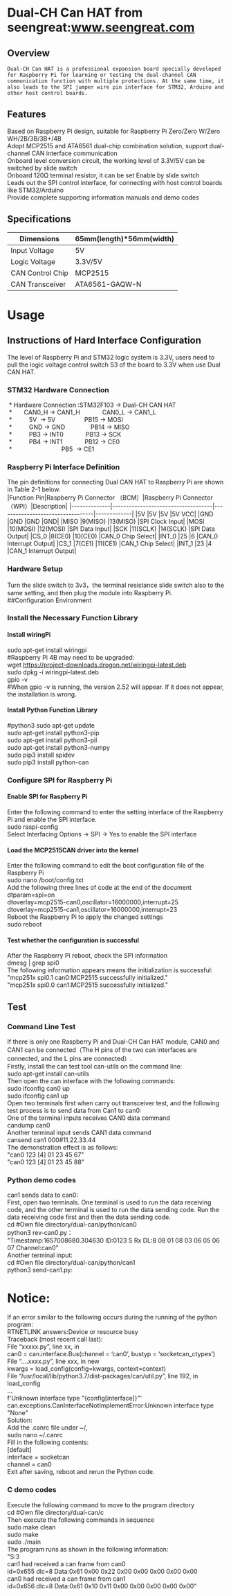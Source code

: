 # Dual-CH Can HAT from seengreat:www.seengreat.com
## Overview
	Dual-CH Can HAT is a professional expansion board specially developed for Raspberry Pi for learning or testing the dual-channel CAN communication function with multiple protections. At the same time, it also leads to the SPI jumper wire pin interface for STM32, Arduino and other host control boards.
## Features
Based on Raspberry Pi design, suitable for Raspberry Pi Zero/Zero W/Zero WH/2B/3B/3B+/4B<br> 
Adopt MCP2515 and ATA6561 dual-chip combination solution, support dual-channel CAN interface communication<br> 
Onboard level conversion circuit, the working level of 3.3V/5V can be switched by slide switch<br> 
Onboard 120Ω terminal resistor, it can be set Enable by slide switch<br> 
Leads out the SPI control interface, for connecting with host control boards like STM32/Arduino<br> 
Provide complete supporting information manuals and demo codes<br> 
## Specifications
|Dimensions	|65mm(length)*56mm(width)|
|----------------------|-------------------------------|
|Input Voltage	|5V|
|Logic Voltage	|3.3V/5V|
|CAN Control Chip	|MCP2515|
|CAN Transceiver	|ATA6561-GAQW-N|

# Usage
## Instructions of Hard Interface Configuration
The level of Raspberry Pi and STM32 logic system is 3.3V, users need to pull the logic voltage control switch S3 of the board to 3.3V when use Dual CAN HAT.<br> 


### STM32 Hardware Connection<br> 
 * Hardware Connection :STM32F103 -> Dual-CH CAN HAT<br> 
 *       CAN0_H -> CAN1_H              CAN0_L -> CAN1_L<br> 
 *          5V  -> 5V                	PB15 -> MOSI<br> 
 *          GND -> GND               	PB14 -> MISO<br> 
 *          PB3 -> INT0             	PB13 -> SCK<br> 
 *          PB4 -> INT1            	PB12 -> CE0<br> 
 *                            		PB5  -> CE1<br> 
### Raspberry Pi Interface Definition<br>
The pin definitions for connecting Dual CAN HAT to Raspberry Pi are shown in Table 2-1 below.<br>
|Function Pin|Raspberry Pi Connector （BCM）|Raspberry Pi Connector（WPI）|Description|
|--------------|------------------------------------|----------------------------------|-------------|
|5V	|5V	|5V	|5V VCC|
|GND	|GND	|GND	|GND|
|MISO	|9(MISO)	|13(MISO)	|SPI Clock Input|
|MOSI	|10(MOSI)	|12(MOSI)	|SPI Data Input|
|SCK	|11(SCLK)	|14(SCLK)	|SPI Data Output|
|CS_0	|8(CE0)	|10(CE0)	|CAN_0 Chip Select|
|INT_0	|25	|6	|CAN_0 Interrupt Output|
|CS_1	|7(CE1)	|11(CE1)	|CAN_1 Chip Select|
|INT_1	|23	|4	|CAN_1 Interrupt Output|

### Hardware Setup
Turn the slide switch to 3v3，the terminal resistance slide switch also to the same setting, and then plug the module into Raspberry Pi.<br>
##Configuration Environment
### Install the Necessary Function Library
#### Install wiringPi
sudo apt-get install wiringpi<br>
#Raspberry Pi 4B may need to be upgraded:<br>
wget https://project-downloads.drogon.net/wiringpi-latest.deb<br>
sudo dpkg -i wiringpi-latest.deb<br>
gpio -v<br>
#When gpio -v is running, the version 2.52 will appear. If it does not appear, the installation is wrong.
#### Install Python Function Library
#python3
sudo apt-get update<br>
sudo apt-get install python3-pip<br>
sudo apt-get install python3-pil<br>
sudo apt-get install python3-numpy<br>
sudo pip3 install spidev <br>
sudo pip3 install python-can<br>
### Configure SPI for Raspberry Pi
#### Enable SPI for Raspberry Pi
Enter the following command to enter the setting interface of the Raspberry Pi and enable the SPI interface.<br>
sudo raspi-config<br>
Select Interfacing Options -> SPI -> Yes to enable the SPI interface<br>
#### Load the MCP2515CAN driver into the kernel
Enter the following command to edit the boot configuration file of the Raspberry Pi<br>
sudo nano /boot/config.txt<br>
Add the following three lines of code at the end of the document<br>
dtparam=spi=on<br>
dtoverlay=mcp2515-can0,oscillator=16000000,interrupt=25<br>
dtoverlay=mcp2515-can1,oscillator=16000000,interrupt=23<br>
Reboot the Raspberry Pi to apply the changed settings<br>
sudo reboot<br>
#### Test whether the configuration is successful
After the Raspberry Pi reboot, check the SPI information<br>
dmesg | grep spi0<br>
The following information appears means the initialization is successful:<br>
"mcp251x spi0.1 can0:MCP2515 successfully initialized."<br>
"mcp251x spi0.0 can1:MCP2515 successfully initialized."<br>

## Test
### Command Line Test
If there is only one Raspberry Pi and Dual-CH Can HAT module, CAN0 and CAN1 can be connected（The H pins of the two can interfaces are connected, and the L pins are connected）.<br>
Firstly, install the can test tool can-utils on the command line:<br>
sudo apt-get install can-utils<br>
Then open the can interface with the following commands:<br>
sudo ifconfig can0 up<br>
sudo ifconfig can1 up<br>
Open two terminals first when carry out transceiver test, and the following test process is to send data from Can1 to can0:<br>
One of the terminal inputs receives CAN0 data command<br>
candump can0<br>
Another terminal input sends CAN1 data command<br>
cansend can1 000#11.22.33.44<br>
The demonstration effect is as follows:<br>
  "can0 123 [4] 01 23 45 67"<br>
  "can0 123 [4] 01 23 45 88"<br>
### Python demo codes
can1 sends data to can0:<br>
First, open two terminals. One terminal is used to run the data receiving code, and the other terminal is used to run the data sending code. Run the data receiving code first and then the data sending code.<br>
cd #Own file directory/dual-can/python/can0<br>
python3 rev-can0.py：<br>
"Timestamp:1657008680.304630   ID:0123 S Rx DL:8    08   01 08 03 06 05 06 07   Channel:can0"<br>
Another terminal input:<br>
cd #Own file directory/dual-can/python/can1<br>
python3 send-can1.py:<br>
# Notice:
If an error similar to the following occurs during the running of the python program:<br>
RTNETLINK answers:Device or resource busy<br>
Traceback (most recent call last):<br>
File “xxxxx.py”, line xx, in<br>
can0 = can.interface.Bus(channel = ‘can0’, bustyp = ‘socketcan_ctypes’)<br>
File “....xxxx.py”, line xxx, in new<br>
kwargs = load_config(config=kwargs, context=context)<br>
File “/usr/local/lib/python3.7/dist-packages/can/util.py”, line 192, in load_config<br>
...<br>
f'Unknown interface type "{config[interface]}"'<br>
can.exceptions.CanInterfaceNotImplementError:Unknown interface type "None"<br>
Solution:<br>
Add the .canrc file under ~/,<br>
sudo nano ~/.canrc<br>
Fill in the following contents:<br>
[default]<br>
interface = socketcan<br>
channel = can0<br>
Exit after saving, reboot and rerun the Python code.<br>
### C demo codes
Execute the following command to move to the program directory<br>
cd #Own file directory/dual-can/c<br>
Then execute the following commands in sequence<br>
sudo make clean<br>
sudo make<br>
sudo ./main<br>
The program runs as shown in the following information:<br>
"S:3<br>
can1 had received a can frame from can0<br>
    id=0x655 dlc=8 Data:0x61 0x00 0x22 0x00 0x00 0x00 0x00 0x00<br>
can0 had received a can frame from can1 <br>
    id=0x656 dlc=8 Data:0x61 0x10 0x11 0x00 0x00 0x00 0x00 0x00"<br>













